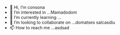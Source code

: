 - 👋 Hi, I’m consona
- 👀 I’m interested in ...Mamadodom
- 🌱 I’m currently learning ...
- 💞️ I’m looking to collaborate on ...domatses salcasdiu
- 📫 How to reach me ...asdsad

<!---
vusalsita2d/vusalsita2d is a ✨ special ✨ repository because its `README.md` (this file) appears on your GitHub profile.
You can click the Preview link to take a look at your changes.
--->
